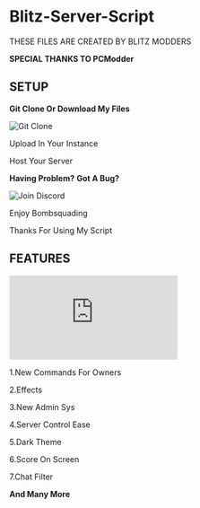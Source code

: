 <h1>Blitz-Server-Script</h1>

THESE FILES ARE CREATED BY BLITZ MODDERS


**SPECIAL THANKS TO PCModder**

<h2>SETUP</h2>


**Git Clone Or Download My Files**

![Git Clone](https://github.com/Ayush-Deep/Blitz-Server-Script.git)

Upload In Your Instance


Host Your Server

**Having Problem?**
**Got A Bug?**

![Join Discord](https://discord.gg/RZXqVGru4c)

Enjoy Bombsquading


Thanks For Using My Script
<h2>FEATURES</h2>

![Read Here](https://github.com/Ayush-Deep/Blitz-Server-Script/blob/main/Read.txt)

1.New Commands For Owners

2.Effects

3.New Admin Sys

4.Server Control Ease

5.Dark Theme

6.Score On Screen

7.Chat Filter

**And Many More**
